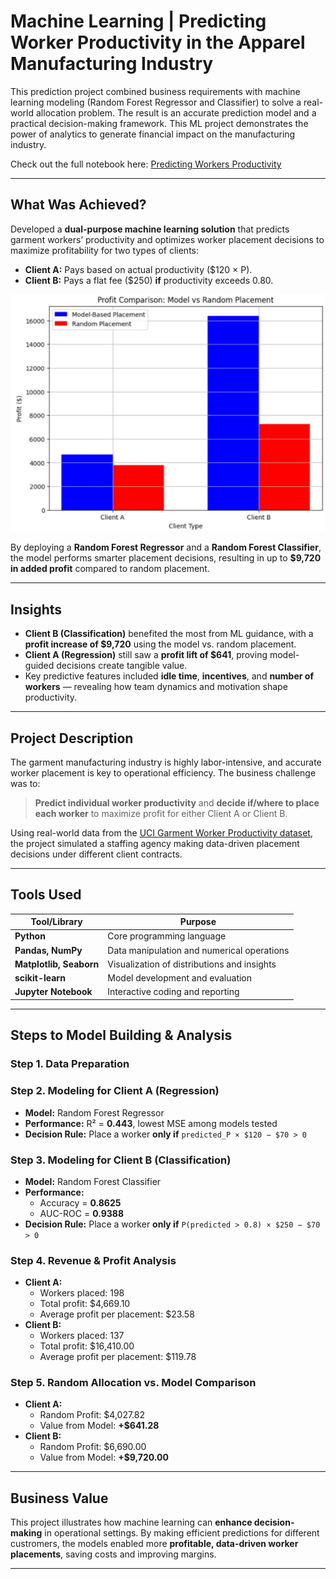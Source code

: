 # Machine Learning | Predicting Worker Productivity in the Apparel Manufacturing Industry

This prediction project combined business requirements with machine learning modeling (Random Forest Regressor and Classifier) to solve a real-world allocation problem. The result is an accurate prediction model and a practical decision-making framework. This ML project demonstrates the power of analytics to generate financial impact on the manufacturing industry.

Check out the full notebook here: [Predicting Workers Productivity](https://github.com/SalazarHerna/ML-Predicting-Worker-s-Productivity/blob/a5347abeee04a754cf29b2c541548ac470b60ee1/Documents%20%26%20Code/Jupyter%20Notebook%20-%20Predicting%20Workers%20Productivity.ipynb)

---
## What Was Achieved?

Developed a **dual-purpose machine learning solution** that predicts garment workers’ productivity and optimizes worker placement decisions to maximize profitability for two types of clients:
- **Client A:** Pays based on actual productivity ($120 × P).
- **Client B:** Pays a flat fee ($250) **if** productivity exceeds 0.80.

![Visual Description](https://github.com/SalazarHerna/ML-Predicting-Worker-s-Productivity/blob/fe789e42f336a38ca5eca9b24dd1e3538ef8e7b8/Documents%20%26%20Code/Profit%20Comparison%20Model%20vs%20Random%20Allocation.jpeg)

By deploying a **Random Forest Regressor** and a **Random Forest Classifier**, the model performs smarter placement decisions, resulting in up to **$9,720 in added profit** compared to random placement.

---

## Insights

- **Client B (Classification)** benefited the most from ML guidance, with a **profit increase of $9,720** using the model vs. random placement.
- **Client A (Regression)** still saw a **profit lift of $641**, proving model-guided decisions create tangible value.
- Key predictive features included **idle time**, **incentives**, and **number of workers** — revealing how team dynamics and motivation shape productivity.

---

## Project Description

The garment manufacturing industry is highly labor-intensive, and accurate worker placement is key to operational efficiency. The business challenge was to:
> **Predict individual worker productivity** and **decide if/where to place each worker** to maximize profit for either Client A or Client B.

Using real-world data from the [UCI Garment Worker Productivity dataset](https://archive.ics.uci.edu/dataset/597/productivity+prediction+of+garment+employees), the project simulated a staffing agency making data-driven placement decisions under different client contracts.

---

## Tools Used

| Tool/Library           | Purpose                                      |
|------------------------|----------------------------------------------|
| **Python**             | Core programming language                    |
| **Pandas, NumPy**      | Data manipulation and numerical operations   |
| **Matplotlib, Seaborn**| Visualization of distributions and insights  |
| **scikit-learn**       | Model development and evaluation             |
| **Jupyter Notebook**   | Interactive coding and reporting             |

---

## Steps to Model Building & Analysis 

### Step 1. Data Preparation

### Step 2. Modeling for Client A (Regression)
- **Model:** Random Forest Regressor
- **Performance:** R² = **0.443**, lowest MSE among models tested
- **Decision Rule:** Place a worker **only if** `predicted_P × $120 − $70 > 0`

### Step 3. Modeling for Client B (Classification)
- **Model:** Random Forest Classifier
- **Performance:**
  - Accuracy = **0.8625**
  - AUC-ROC = **0.9388**
- **Decision Rule:** Place a worker **only if** `P(predicted > 0.8) × $250 − $70 > 0`

### Step 4. Revenue & Profit Analysis
- **Client A:**
  - Workers placed: 198
  - Total profit: $4,669.10
  - Average profit per placement: $23.58
- **Client B:**
  - Workers placed: 137
  - Total profit: $16,410.00
  - Average profit per placement: $119.78

### Step 5. Random Allocation vs. Model Comparison
- **Client A:**
  - Random Profit: $4,027.82
  - Value from Model: **+$641.28**
- **Client B:**
  - Random Profit: $6,690.00
  - Value from Model: **+$9,720.00**

---

## Business Value

This project illustrates how machine learning can **enhance decision-making** in operational settings. By making efficient predictions for different custromers, the models enabled more **profitable, data-driven worker placements**, saving costs and improving margins.

---
